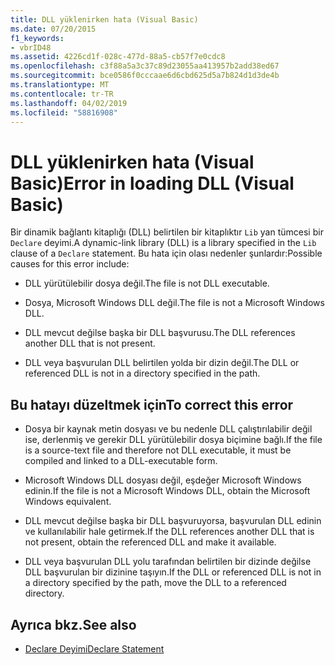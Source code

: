 ```yaml
---
title: DLL yüklenirken hata (Visual Basic)
ms.date: 07/20/2015
f1_keywords:
- vbrID48
ms.assetid: 4226cd1f-028c-477d-88a5-cb57f7e0cdc8
ms.openlocfilehash: c3f88a5a3c37c89d23055aa413957b2add38ed67
ms.sourcegitcommit: bce0586f0cccaae6d6cbd625d5a7b824d1d3de4b
ms.translationtype: MT
ms.contentlocale: tr-TR
ms.lasthandoff: 04/02/2019
ms.locfileid: "58816908"
---
```

# <a name="error-in-loading-dll-visual-basic"></a><span data-ttu-id="ecb76-102">DLL yüklenirken hata (Visual Basic)</span><span class="sxs-lookup"><span data-stu-id="ecb76-102">Error in loading DLL (Visual Basic)</span></span>
<span data-ttu-id="ecb76-103">Bir dinamik bağlantı kitaplığı (DLL) belirtilen bir kitaplıktır `Lib` yan tümcesi bir `Declare` deyimi.</span><span class="sxs-lookup"><span data-stu-id="ecb76-103">A dynamic-link library (DLL) is a library specified in the `Lib` clause of a `Declare` statement.</span></span> <span data-ttu-id="ecb76-104">Bu hata için olası nedenler şunlardır:</span><span class="sxs-lookup"><span data-stu-id="ecb76-104">Possible causes for this error include:</span></span>  
  
-   <span data-ttu-id="ecb76-105">DLL yürütülebilir dosya değil.</span><span class="sxs-lookup"><span data-stu-id="ecb76-105">The file is not DLL executable.</span></span>  
  
-   <span data-ttu-id="ecb76-106">Dosya, Microsoft Windows DLL değil.</span><span class="sxs-lookup"><span data-stu-id="ecb76-106">The file is not a Microsoft Windows DLL.</span></span>  
  
-   <span data-ttu-id="ecb76-107">DLL mevcut değilse başka bir DLL başvurusu.</span><span class="sxs-lookup"><span data-stu-id="ecb76-107">The DLL references another DLL that is not present.</span></span>  
  
-   <span data-ttu-id="ecb76-108">DLL veya başvurulan DLL belirtilen yolda bir dizin değil.</span><span class="sxs-lookup"><span data-stu-id="ecb76-108">The DLL or referenced DLL is not in a directory specified in the path.</span></span>  
  
## <a name="to-correct-this-error"></a><span data-ttu-id="ecb76-109">Bu hatayı düzeltmek için</span><span class="sxs-lookup"><span data-stu-id="ecb76-109">To correct this error</span></span>  
  
-   <span data-ttu-id="ecb76-110">Dosya bir kaynak metin dosyası ve bu nedenle DLL çalıştırılabilir değil ise, derlenmiş ve gerekir DLL yürütülebilir dosya biçimine bağlı.</span><span class="sxs-lookup"><span data-stu-id="ecb76-110">If the file is a source-text file and therefore not DLL executable, it must be compiled and linked to a DLL-executable form.</span></span>  
  
-   <span data-ttu-id="ecb76-111">Microsoft Windows DLL dosyası değil, eşdeğer Microsoft Windows edinin.</span><span class="sxs-lookup"><span data-stu-id="ecb76-111">If the file is not a Microsoft Windows DLL, obtain the Microsoft Windows equivalent.</span></span>  
  
-   <span data-ttu-id="ecb76-112">DLL mevcut değilse başka bir DLL başvuruyorsa, başvurulan DLL edinin ve kullanılabilir hale getirmek.</span><span class="sxs-lookup"><span data-stu-id="ecb76-112">If the DLL references another DLL that is not present, obtain the referenced DLL and make it available.</span></span>  
  
-   <span data-ttu-id="ecb76-113">DLL veya başvurulan DLL yolu tarafından belirtilen bir dizinde değilse DLL başvurulan bir dizinine taşıyın.</span><span class="sxs-lookup"><span data-stu-id="ecb76-113">If the DLL or referenced DLL is not in a directory specified by the path, move the DLL to a referenced directory.</span></span>  
  
## <a name="see-also"></a><span data-ttu-id="ecb76-114">Ayrıca bkz.</span><span class="sxs-lookup"><span data-stu-id="ecb76-114">See also</span></span>

- [<span data-ttu-id="ecb76-115">Declare Deyimi</span><span class="sxs-lookup"><span data-stu-id="ecb76-115">Declare Statement</span></span>](../../../visual-basic/language-reference/statements/declare-statement.md)

